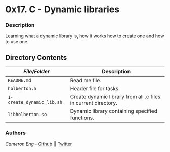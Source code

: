 # 0x17. C - Dynamic libraries
### Description
Learning what a dynamic library is, how it works how to create one and how to
use one.

## Directory Contents

|   ***File/Folder***    |  **Description**                       |
|---------------|---------------------------------------|
| `README.md` |  Read me file. |
| `holberton.h` | Header file for tasks. |
| `1-create_dynamic_lib.sh` | Create dynamic library from all .c files in current directory. |
| `libholberton.so` | Dynamic library containing specified functions. |

### Authors
*Cameron Eng* - [Github](https://github.com/c_eng/) || [Twitter](https://twitter.com/c33Eng)
